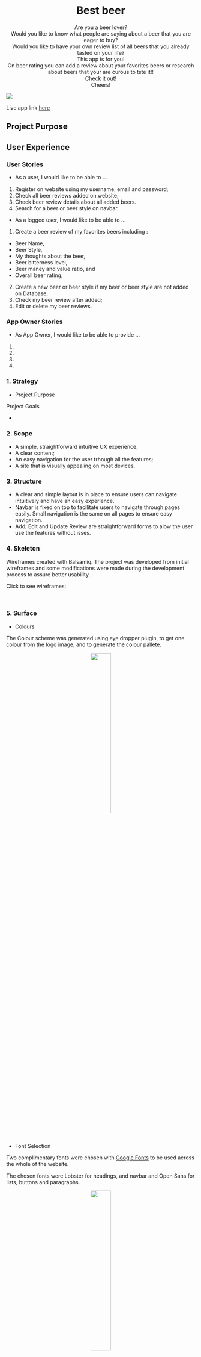 <h1 align=center> Best beer</h1>

<p align=center>Are you a beer lover?<br/> Would you like to know what people are saying about a beer that you are eager to buy? <br/>
 Would you like to have your own review list of all beers that you already tasted on your life?<br/> This app is for you! <br/>
On beer rating you can add a review about your favorites beers or research about beers that your are curous to tste it!! <br/>
Check it out! <br/>
Cheers! 

 <br>
 </p>

<img src="media/readme/bestbeer_mockup.jpg">

Live app link [here](https://bestbeer-app.herokuapp.com)

 ## Project Purpose



## User Experience

### User Stories

+ As a user, I would like to be able to …

1. Register on website using my username, email and password;
2. Check all beer reviews added on website;
3. Check beer review details about all added beers.
4. Search for a beer or beer style on navbar.

+ As a logged user, I would like to be able to …

1. Create a beer review of my favorites beers including :
 + Beer Name,
 + Beer Style,
 + My thoughts about the beer,
 + Beer bitterness level,
 + Beer maney and value ratio, and
 + Overall beer rating;
2. Create a new beer or beer style if my beer or beer style are not added on Database;
3. Check my beer review after added;
4. Edit or delete my beer reviews. 

### App Owner Stories

+ As App Owner, I would like to be able to provide …

1. 
2. 
3. 
4. 

### 1. Strategy 

 * Project Purpose

    

Project Goals

   + 


### 2. Scope

 * A simple, straightforward intuitive UX experience;
 * A clear content; 
 * An easy navigation for the user trhough all the features;
 * A site that is visually appealing on most devices.


### 3. Structure

* A clear and simple layout is in place to ensure users can navigate intuitively and have an easy experience.
* Navbar is fixed on top to facilitate users to navigate through pages easily. Small navigation is the same on all pages to ensure easy navigation.
* Add, Edit and Update Review are straightforward forms to alow the user use the features without isses.


### 4. Skeleton

Wireframes created with Balsamiq. The project was developed from initial wireframes and some modifications were made during the development process to assure better usability. 

Click to see wireframes:

[]() <br>


### 5. Surface

* Colours

The Colour scheme was generated using eye dropper plugin, to get one colour from the logo image, and []() to generate the colour pallete.

<p align="center" width="100%">
  <img width="33%" src="">
</p>


* Font Selection
 
Two complimentary fonts were chosen with [Google Fonts](https://fonts.google.com/) to be used across the whole of the website.

The chosen fonts were Lobster for headings, and navbar and Open Sans for lists, buttons and paragraphs.
<p align="center" width="100%">
  <img width="33%" src="media/readme/fonts.png">
</p>

## Functional Scope 

The following flowchart shows the flow of "Best Beer" graphically.

<img width= "800" src="">

## Existing Features

### Navbar 

1. Fixed Navbar allow the user easy access to all pages. 

   1.1 Login and  Register User buttons present on navbar if the user is not logged. 

<p align="center" width="100%">
  <img width="90%" src="media/readme/features/navbar_logedout.jpg">
</p>

   1.2 Logout and Rate your beer buttons are present if the user is logged. 

<p align="center" width="100%">
  <img width="90%" src="media/readme/features/navbar loggedin.jpg">
</p>

   1.3 Beer reviews and search beer by name and style are present to all users (logged or not).

   1.4 User can search their prefered beer by name or style on navbar. 

   i. Beer style has a dropdown menu with all styles registered;

   ii. On Beer name seach, the user can add just few letters to find their prefered beer. 

<p align="center" width="100%">
  <img width="90%" src="media/readme/features/navbar_search.jpg">
</p>

   iii. If there no review for searched beer or style, user is informed about it. 

   iv. If any review is found on Database, user is redirect to a page with all reviews for that style or beer name. (Details about it on Beer style and Beer reviews page)

  <p align="center" width="100%">
  <img width="50%" src="media/readme/features/no-reviews-container.jpg">
</p>

2. Colapsed navbar on smaller devices to wrap in all options and assure better navbar design.

<p align="center" width="100%">
  <img width="33%" src="media/readme/features/collapsed_navbar.jpg"></p>

### Beer review page 

1. On this page user can access beer reviews available on the website ordered by decrescing publication date. 

<p align="center" width="100%">
  <img width="90%" src="media/readme/features/beer_reviews.jpg"></p>

2. Each review card contains beer name, style, image, preview of beer review (full available on beer detail page), bitterness and money-value level, beer rating, author and publication date. 

* The entire card is a link to beer details page.

<p align="center" width="100%">
  <img height="50%" src="media/readme/features/beer_card.jpg"></p>

### Beer detail page 

1. On this page user can access the entire content for beer review. 
<p align="center" width="100%">
  <img width="90%" src="media/readme/features/review_detail.jpg"></p>

   1.1 If the reviews on this page was made for the user accessing it, two buttons became available:
   
<p align="center" width="100%">
  <img height="90%" src="media/readme/features/review_detail_buttons.jpg"></p>

     i. Edit Review (highlited on green)
     ii. Delete Review (highlited on red)

### Update Review Page 

1. On this page a logged user can change a review made by them. All fields are already populated, aloowing the user to see which information they would like to change. 

<p align="center" width="100%">
  <img height="90%" src="media/readme/features/update_review.jpg"></p>

+ Constrains : The beer rate stars are not populated on this version. This issue will be correct on a future version of the website. 


## Future Features

I would like to ...

1. Add a infinite carroussel to present beer reviews on reviews list webpage;
2. Create a placeholder image database to be added on post if user doesn't add a beer image on their review;
3. Add a beer style json database on Beer style form;
4. Add a beer json database on Beer Form; 
5. Include icon rating for bitterness and money value field. 
6. 

## Languages Used

Python 3.0

## Frameworks, Libraries & Programs Used

Grammarly: Used to correct any spell mistakes on readme and app text.
Git: Git was used for version control by utilizing the Gitpod terminal to commit to Git and Push to GitHub.
GitHub: GitHub is used to store the project's code after being pushed from Git.
Django: 

## Testing and Code validation 

All testing and code validation details are described in a separate file called TESTING.md and can be found [here]().

## Project Bugs and Solutions:

| Bugs              | Solutions |
| ---               | --------- |
| Database inconsistency during unittests|Restart all project adding two different databases (development and production) in order to  make possible to run tests successfully.
| Update Review Unittest failed when tried to change a review | Debug Update review class models and change save function resolved the problem. 
| Navbar dropdown opening behing site divs | Add z-index to navbar resolved the problem. 
| Register feature were not showing the error when it hapenned | Debug Reiste function and remove else statment to redirect user to the same page when it happens. After delete this part of function, everything worked fine. 

## Deployment 

This app is deployed using Heroku.

<details>
<summary>Heroku Deployment steps </summary>
 
 1. Ensure all dependencies are listed on requirements.txt. 
 
 Write on python terminal ` pip3 freeze > requirements.txt` and a list with all requirements will be created to be read by Heroku. 
 
 2. Setting up your Heroku

    2.1 Go to Heroku website (https://www.heroku.com/). 
    2.2 Login to Heroku and go to Create App.
    
    <img src="images/readme_images/deployment/heroku_login.png">
    
    <img src="images/readme_images/deployment/heroku_login2.png">
    
    2.3 Click in New and Create a new app
    
    <img src="images/readme_images/deployment/heroku_newapp.png">
    
    2.4 Choose a name and set your location
    
    <img src="images/readme_images/deployment/heroku_createnewapp.png">
    
    2.5. Navigate to the deploy tab
    
    <img src="images/readme_images/deployment/heroku_dashboard_deploy.png">
    
    2.6. Click in Connect to Github and search for 'nandabritto' GitHub account and 'search_your_brand' repository
    
    <img src="images/readme_images/deployment/heroku_github_deploy.png">
    
    2.7.  Navigate to the settings tab
    
    <img src="images/readme_images/deployment/heroku_dashboard_settings.png">
    
    2.8.  Click on Config Vars, and add your Twitter and Google Sheets API keys, Google Spreadsheets file and worksheets names.
    
    <img src="images/readme_images/deployment/heroku_vars_settings.png">
    
    2.9. Click on Add a buildpack on the same page. Select Python and node.js, ensuring Python is listed first after you save the changes.
    
    <img src="images/readme_images/deployment/heroku_buildpacks_settings.png">

3. Deployment on Heroku

    3.1.  Navigate to the Deploy tab.
    
    <img src="images/readme_images/deployment/heroku_dashboard_deploy.png">
    
    3.2.  Choose main branch to deploy and enable automatic deployment to build Heroku everytime any changes are pushed on the repository.
    
    <img src="images/readme_images/deployment/heroku_automatic_deploys.png">
    
    3.3 Click on manual deploy to build the app.  When complete, click on View to redirect to the live site. 
    
    <img src="images/readme_images/deployment/heroku_view.png">
</details>

<details>
<summary>Forking the GitHub Repository </summary>

* By forking the GitHub Repository you will be able to make a copy of the original repository on your own GitHub account allowing you to view and/or make changes without affecting the original repository by using the following steps:

    Log in to GitHub and locate the GitHub Repository
    At the top of the Repository (not top of page) just above the "Settings" button on the menu, locate the "Fork" button.
    You should now have a copy of the original repository in your GitHub account.

* Making a Local Clone

    Log in to GitHub and locate the GitHub Repository
    Under the repository name, click "Clone or download".
    To clone the repository using HTTPS, under "Clone with HTTPS", copy the link.
    Open Git Bash
    Change the current working directory to the location where you want the cloned directory to be made.
    Type git clone, and then paste the URL you copied in Step 3.

$ git clone https://github.com/nandabritto/Bestbeer

Press Enter. Your local clone will be created.
</details>


# Credits

### Work based on other code

[Codemy](https://www.youtube.com/channel/UCFB0dxMudkws1q8w5NJEAmw) - Used as a base to develop several features as: login, registration and beer review form. <br>
[Pyplane](https://www.youtube.com/channel/UCQtHyVB4O4Nwy1ff5qQnyRw) - Star rating tutorial used to develop beer ratin feature. <br>
[Tutorials Point](https://www.tutorialspoint.com/django-handling-multiple-forms-in-single-view) - Used to add different  django forms on same add review page. <br>


# Acknowledgements

+ Stack Overflow is a valuable resource for solving lots of issues.
+ W3schools and Django documentation for general reference.

I would also like to thank:

+ My husband Guilherme for all the support on stressful moments, help to figure out lots of bugs and for reviewing everything.
+ Code institute tutors, for help with several issues and bugs.


